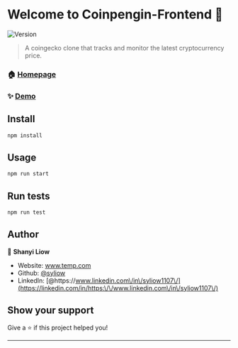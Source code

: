 # Welcome to Coinpengin-Frontend 👋
![Version](https://img.shields.io/badge/version-0.1.0-blue.svg?cacheSeconds=2592000)

> A coingecko clone that tracks and monitor the latest cryptocurrency price.

### 🏠 [Homepage](https://coin-pengin.netlify.app/)

### ✨ [Demo](https://coin-pengin.netlify.app/)

## Install

```sh
npm install
```

## Usage

```sh
npm run start
```

## Run tests

```sh
npm run test
```

## Author

👤 **Shanyi Liow**

* Website: www.temp.com
* Github: [@syliow](https://github.com/syliow)
* LinkedIn: [@https:\/\/www.linkedin.com\/in\/syliow1107\/](https://linkedin.com/in/https:\/\/www.linkedin.com\/in\/syliow1107\/)

## Show your support

Give a ⭐️ if this project helped you!


***
